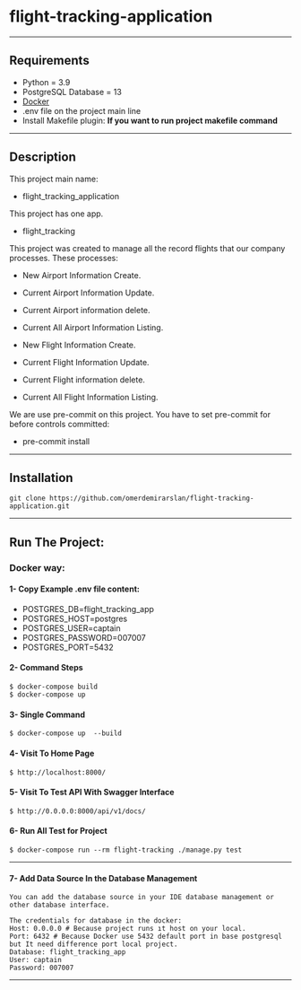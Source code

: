 # flight-tracking-application

---

## Requirements
* Python = 3.9
* PostgreSQL Database = 13
* [Docker](https://www.docker.com/)
* .env file on the project main line
* Install Makefile plugin: **If you want to run project makefile command**
---

## Description

This project main name:
* flight_tracking_application

This project has one app.
* flight_tracking


This project was created to manage all the record flights that our company processes. These processes:

* New Airport Information Create.
* Current Airport Information Update.
* Current Airport information delete.
* Current All Airport Information Listing.

* New Flight Information Create.
* Current Flight Information Update.
* Current Flight information delete.
* Current All Flight Information Listing.


We are use pre-commit on this project. You have to set pre-commit for before controls committed:
* pre-commit install
---

## Installation
    git clone https://github.com/omerdemirarslan/flight-tracking-application.git
---

## Run The Project:

### Docker way:

#### 1- Copy Example .env file content:

* POSTGRES_DB=flight_tracking_app
* POSTGRES_HOST=postgres
* POSTGRES_USER=captain
* POSTGRES_PASSWORD=007007
* POSTGRES_PORT=5432


#### 2- Command Steps

```shell
$ docker-compose build
$ docker-compose up
```

#### 3- Single Command

```shell
$ docker-compose up  --build
```


#### 4- Visit To Home Page

```shell
$ http://localhost:8000/
```


#### 5- Visit To Test API With Swagger Interface

```shell
$ http://0.0.0.0:8000/api/v1/docs/
```

#### 6- Run All Test for Project

```shell
$ docker-compose run --rm flight-tracking ./manage.py test
```
---

#### 7- Add Data Source In the Database Management

```text
You can add the database source in your IDE database management or other database interface.

The credentials for database in the docker:
Host: 0.0.0.0 # Because project runs ıt host on your local.
Port: 6432 # Because Docker use 5432 default port in base postgresql but It need difference port local project.
Database: flight_tracking_app
User: captain
Password: 007007
```
---

